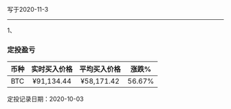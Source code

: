 写于2020-11-3

-----
1、

### 定投盈亏

| 币种 | 实时买入价格 | 平均买入价格 |  涨跌%  |  
| :--: | :----------: | :----------: | :-----: |
| BTC  |  ¥91,134.44  |   ¥58,171.42  | 56.67% |

定投记录日期：2020-10-03

